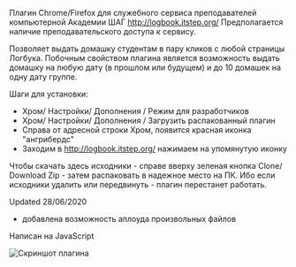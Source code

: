 Плагин Chrome/Firefox для служебного сервиса преподавателей компьютерной Академии ШАГ http://logbook.itstep.org/
Предполагается наличие преподавательского доступа к сервису.

Позволяет выдать домашку студентам в пару кликов с любой страницы Логбука.
Побочным свойством плагина является возможность выдать домашку на любую дату (в прошлом или будущем) и до 10 домашек на одну дату группе.

Шаги для установки: 
- Хром/ Настройки/ Дополнения / Режим для разработчиков
- Хром/ Настройки/ Дополнения / Загрузить распакованный плагин
- Справа от адресной строки Хром, появится красная иконка "ангрибердс" 
- Заходим в http://logbook.itstep.org/ нажимаем на упомянутую иконку

Чтобы скачать здесь исходники - справе вверху зеленая кнопка Clone/ Download Zip - затем распаковать в надежное место на ПК. Ибо если исходники удалить или передвинуть - плагин перестанет работать.

Updated 28/06/2020
- добавлена возможность аплоуда произвольных файлов

Написан на JavaScript

![Скриншот плагина](https://raw.githubusercontent.com/nofikoff/JS-Extention-ADD-HOME-TASK/master/myscreen.png)
